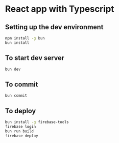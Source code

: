 # React app with Typescript

## Setting up the dev environment
  ```sh
  npm install -g bun
  bun install 
  ```

## To start dev server
  ```sh
  bun dev
  ```

## To commit
  ```sh
  bun commit
  ```

## To deploy
  ```sh
  bun install -g firebase-tools
  firebase login
  bun run build
  firebase deploy
  ```